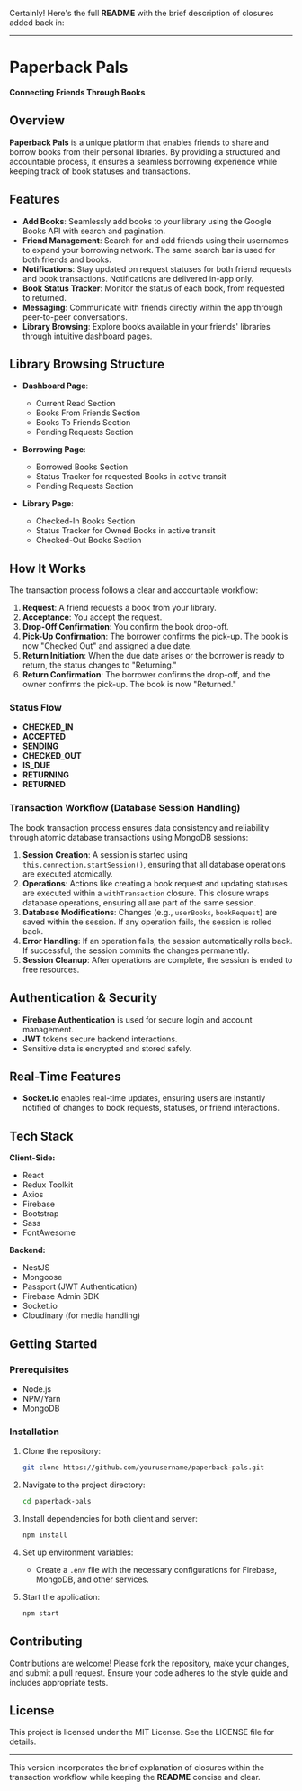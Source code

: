 Certainly! Here's the full **README** with the brief description of closures added back in:

---

# Paperback Pals

**Connecting Friends Through Books**

## Overview

**Paperback Pals** is a unique platform that enables friends to share and borrow books from their personal libraries. By providing a structured and accountable process, it ensures a seamless borrowing experience while keeping track of book statuses and transactions.

## Features

- **Add Books**: Seamlessly add books to your library using the Google Books API with search and pagination.
- **Friend Management**: Search for and add friends using their usernames to expand your borrowing network. The same search bar is used for both friends and books.
- **Notifications**: Stay updated on request statuses for both friend requests and book transactions. Notifications are delivered in-app only.
- **Book Status Tracker**: Monitor the status of each book, from requested to returned.
- **Messaging**: Communicate with friends directly within the app through peer-to-peer conversations.
- **Library Browsing**: Explore books available in your friends' libraries through intuitive dashboard pages.

## Library Browsing Structure

- **Dashboard Page**:
  - Current Read Section
  - Books From Friends Section
  - Books To Friends Section
  - Pending Requests Section

- **Borrowing Page**:
  - Borrowed Books Section
  - Status Tracker for requested Books in active transit
  - Pending Requests Section

- **Library Page**:
  - Checked-In Books Section
  - Status Tracker for Owned Books in active transit
  - Checked-Out Books Section

## How It Works

The transaction process follows a clear and accountable workflow:

1. **Request**: A friend requests a book from your library.
2. **Acceptance**: You accept the request.
3. **Drop-Off Confirmation**: You confirm the book drop-off.
4. **Pick-Up Confirmation**: The borrower confirms the pick-up. The book is now "Checked Out" and assigned a due date.
5. **Return Initiation**: When the due date arises or the borrower is ready to return, the status changes to "Returning."
6. **Return Confirmation**: The borrower confirms the drop-off, and the owner confirms the pick-up. The book is now "Returned."

### Status Flow
- **CHECKED_IN**
- **ACCEPTED**
- **SENDING**
- **CHECKED_OUT**
- **IS_DUE**
- **RETURNING**
- **RETURNED**

### Transaction Workflow (Database Session Handling)

The book transaction process ensures data consistency and reliability through atomic database transactions using MongoDB sessions:

1. **Session Creation**: A session is started using `this.connection.startSession()`, ensuring that all database operations are executed atomically.
2. **Operations**: Actions like creating a book request and updating statuses are executed within a `withTransaction` closure. This closure wraps database operations, ensuring all are part of the same session.
3. **Database Modifications**: Changes (e.g., `userBooks`, `bookRequest`) are saved within the session. If any operation fails, the session is rolled back.
4. **Error Handling**: If an operation fails, the session automatically rolls back. If successful, the session commits the changes permanently.
5. **Session Cleanup**: After operations are complete, the session is ended to free resources.

## Authentication & Security

- **Firebase Authentication** is used for secure login and account management.
- **JWT** tokens secure backend interactions.
- Sensitive data is encrypted and stored safely.

## Real-Time Features

- **Socket.io** enables real-time updates, ensuring users are instantly notified of changes to book requests, statuses, or friend interactions.

## Tech Stack

**Client-Side:**
- React
- Redux Toolkit
- Axios
- Firebase
- Bootstrap
- Sass
- FontAwesome

**Backend:**
- NestJS
- Mongoose
- Passport (JWT Authentication)
- Firebase Admin SDK
- Socket.io
- Cloudinary (for media handling)

## Getting Started

### Prerequisites
- Node.js
- NPM/Yarn
- MongoDB

### Installation
1. Clone the repository:
   ```bash
   git clone https://github.com/yourusername/paperback-pals.git
   ```
2. Navigate to the project directory:
   ```bash
   cd paperback-pals
   ```
3. Install dependencies for both client and server:
   ```bash
   npm install
   ```
4. Set up environment variables:
   - Create a `.env` file with the necessary configurations for Firebase, MongoDB, and other services.

5. Start the application:
   ```bash
   npm start
   ```

## Contributing

Contributions are welcome! Please fork the repository, make your changes, and submit a pull request. Ensure your code adheres to the style guide and includes appropriate tests.

## License

This project is licensed under the MIT License. See the LICENSE file for details.

---

This version incorporates the brief explanation of closures within the transaction workflow while keeping the **README** concise and clear.
